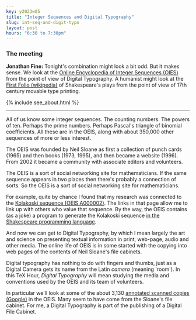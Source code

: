 ```yaml
---
key: y2023w05
title: "Integer Sequences and Digital Typography"
slug: int-seq-and-digit-typo
layout: post
hours: "6:30 to 7:30pm"
---
```


### The meeting

**Jonathan Fine:** Tonight's combination might look a bit odd. But it
makes sense. We look at the [Online Encyclopedia of Integer Sequences
(OIES)](https://oeis.org/) from the point of view of Digital
Typography. A humanist might look at the [First Folio
(wikipedia)](https://en.wikipedia.org/wiki/First_Folio) of
Shakespeare's plays from the point of view of 17th century movable
type printing.

{% include see_about.html %}

---

All of us know some integer sequences. The counting numbers. The
powers of ten. Perhaps the prime numbers. Perhaps Pascal's triangle of
binomial coefficients. All these are in the OEIS, along with about
350,000 other sequences of more or less interest.

The OEIS was founded by Neil Sloane as first a collection of punch
cards (1965) and then books (1973, 1995), and then became a website
(1996). From 2002 it became a community with associate editors and
volunteers.

The OEIS is a sort of social networking site for mathematicians. If
the same sequence appears in two places then there's probably a
connection of sorts. So the OEIS is a sort of social networking site
for mathematicians.

For example, quite by chance I found that my research was connected to
the [Kolakoski sequence (OEIS A000002)](https://oeis.org/A000002). The
links in that page allow me to link up with others who value that
sequence. By the way, the OEIS contains (as a joke) a program to
generate the Kolakoski sequence [in the Shakespeare programming
language](https://oeis.org/A000002/a000002.spl.txt).

And now we can get to Digital Typography, by which I mean largely the
art and science on presenting textual information in print, web-page,
audio and other media. The online life of OEIS is in some started with
the copying into web pages of the contents of Neil Sloane's file
cabinets.

Digital typography has nothing to do with fingers and thumbs, just as
a Digital Camera gets its name from the Latin _camera_ (meaning
'room'). In this TeX Hour, _Digital Typography_ will mean studying the
media and conventions used by the OEIS and its team of volunteers.

In particular we'll look at some of the about 3,130 [annotated scanned
copies
(Google)](https://www.google.com/search?q=site%3Aoeis.org+annotated+scanned+copy)
in the OEIS. Many seem to have come from the Sloane's file
cabinet. For me, a Digital Typography is part of the publishing of a
Digital File Cabinet.